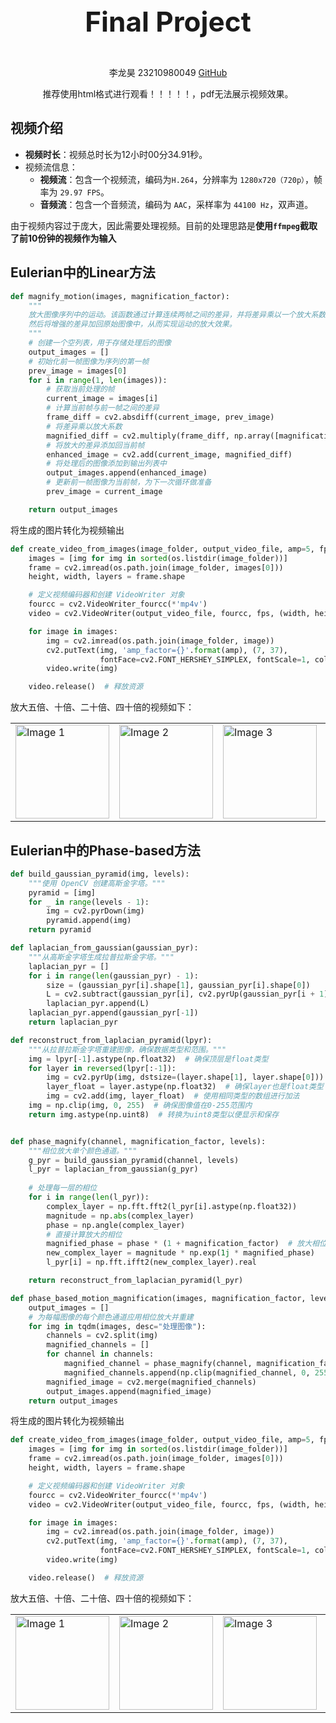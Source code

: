 <div style="text-align: center; font-size: 44px; font-weight: bold;">
  <p>Final Project</p>
</div>
<div style="text-align: center;">
  <p>李龙昊 23210980049 <a href="https://github.com/Decision9/cv_final_project" target="_blank">GitHub</a></p>
</div>
<div style="text-align: center;">
  <p>推荐使用html格式进行观看！！！！！，pdf无法展示视频效果。</p>
</div>


## 视频介绍

- **视频时长**：视频总时长为12小时00分34.91秒。
- 视频流信息：
  - **视频流**：包含一个视频流，编码为`H.264`，分辨率为 `1280x720（720p）`，帧率为 `29.97 FPS`。
  - **音频流**：包含一个音频流，编码为 `AAC`，采样率为 `44100 Hz`，双声道。

由于视频内容过于庞大，因此需要处理视频。目前的处理思路是**使用`ffmpeg`截取了前10份钟的视频作为输入**

##  **Eulerian中的Linear方法**

```python
def magnify_motion(images, magnification_factor):
    """
    放大图像序列中的运动。该函数通过计算连续两帧之间的差异，并将差异乘以一个放大系数，
    然后将增强的差异加回原始图像中，从而实现运动的放大效果。
    """
    # 创建一个空列表，用于存储处理后的图像
    output_images = [] 
    # 初始化前一帧图像为序列的第一帧 
    prev_image = images[0]  
    for i in range(1, len(images)):
        # 获取当前处理的帧
        current_image = images[i]  
        # 计算当前帧与前一帧之间的差异
        frame_diff = cv2.absdiff(current_image, prev_image)  
        # 将差异乘以放大系数
        magnified_diff = cv2.multiply(frame_diff, np.array([magnification_factor], dtype=np.uint8))  
        # 将放大的差异添加回当前帧
        enhanced_image = cv2.add(current_image, magnified_diff)  
        # 将处理后的图像添加到输出列表中
        output_images.append(enhanced_image)  
        # 更新前一帧图像为当前帧，为下一次循环做准备
        prev_image = current_image 

    return output_images 
```

将生成的图片转化为视频输出

```python
def create_video_from_images(image_folder, output_video_file, amp=5, fps=30):
    images = [img for img in sorted(os.listdir(image_folder))]
    frame = cv2.imread(os.path.join(image_folder, images[0]))
    height, width, layers = frame.shape

    # 定义视频编码器和创建 VideoWriter 对象
    fourcc = cv2.VideoWriter_fourcc(*'mp4v') 
    video = cv2.VideoWriter(output_video_file, fourcc, fps, (width, height))

    for image in images:
        img = cv2.imread(os.path.join(image_folder, image))
        cv2.putText(img, 'amp_factor={}'.format(amp), (7, 37),
                    fontFace=cv2.FONT_HERSHEY_SIMPLEX, fontScale=1, color=(0, 0, 255), thickness=2)
        video.write(img)

    video.release()  # 释放资源
```

放大五倍、十倍、二十倍、四十倍的视频如下：

  <table>
    <tr>
      <td><img src="./material/output_video_linear_5x.gif" alt="Image 1" width="150" /></td>
      <td><img src="./material/output_video_linear_10x.gif" alt="Image 2" width="150" /></td>
      <td><img src="./material/output_video_linear_20x.gif" alt="Image 3" width="150" /></td>
      <td><img src="./material/output_video_linear_40x.gif" alt="Image 3" width="150" /></td>
    </tr>
  </table>

## Eulerian中的Phase-based方法

```python
def build_gaussian_pyramid(img, levels):
    """使用 OpenCV 创建高斯金字塔。"""
    pyramid = [img]
    for _ in range(levels - 1):
        img = cv2.pyrDown(img)
        pyramid.append(img)
    return pyramid

def laplacian_from_gaussian(gaussian_pyr):
    """从高斯金字塔生成拉普拉斯金字塔。"""
    laplacian_pyr = []
    for i in range(len(gaussian_pyr) - 1):
        size = (gaussian_pyr[i].shape[1], gaussian_pyr[i].shape[0])
        L = cv2.subtract(gaussian_pyr[i], cv2.pyrUp(gaussian_pyr[i + 1], dstsize=size))
        laplacian_pyr.append(L)
    laplacian_pyr.append(gaussian_pyr[-1])
    return laplacian_pyr

def reconstruct_from_laplacian_pyramid(lpyr):
    """从拉普拉斯金字塔重建图像，确保数据类型和范围。"""
    img = lpyr[-1].astype(np.float32)  # 确保顶层是float类型
    for layer in reversed(lpyr[:-1]):
        img = cv2.pyrUp(img, dstsize=(layer.shape[1], layer.shape[0])).astype(np.float32)
        layer_float = layer.astype(np.float32)  # 确保layer也是float类型
        img = cv2.add(img, layer_float)  # 使用相同类型的数组进行加法
    img = np.clip(img, 0, 255)  # 确保图像值在0-255范围内
    return img.astype(np.uint8)  # 转换为uint8类型以便显示和保存


def phase_magnify(channel, magnification_factor, levels):
    """相位放大单个颜色通道。"""
    g_pyr = build_gaussian_pyramid(channel, levels)
    l_pyr = laplacian_from_gaussian(g_pyr)
    
    # 处理每一层的相位
    for i in range(len(l_pyr)):
        complex_layer = np.fft.fft2(l_pyr[i].astype(np.float32))
        magnitude = np.abs(complex_layer)
        phase = np.angle(complex_layer)
        # 直接计算放大的相位
        magnified_phase = phase * (1 + magnification_factor)  # 放大相位
        new_complex_layer = magnitude * np.exp(1j * magnified_phase)
        l_pyr[i] = np.fft.ifft2(new_complex_layer).real

    return reconstruct_from_laplacian_pyramid(l_pyr)

def phase_based_motion_magnification(images, magnification_factor, levels=3):
    output_images = []
    # 为每幅图像的每个颜色通道应用相位放大并重建
    for img in tqdm(images, desc="处理图像"):
        channels = cv2.split(img)
        magnified_channels = []
        for channel in channels:
            magnified_channel = phase_magnify(channel, magnification_factor, levels)
            magnified_channels.append(np.clip(magnified_channel, 0, 255).astype(np.uint8))
        magnified_image = cv2.merge(magnified_channels)
        output_images.append(magnified_image)
    return output_images
```

将生成的图片转化为视频输出

```python
def create_video_from_images(image_folder, output_video_file, amp=5, fps=30):
    images = [img for img in sorted(os.listdir(image_folder))]
    frame = cv2.imread(os.path.join(image_folder, images[0]))
    height, width, layers = frame.shape

    # 定义视频编码器和创建 VideoWriter 对象
    fourcc = cv2.VideoWriter_fourcc(*'mp4v') 
    video = cv2.VideoWriter(output_video_file, fourcc, fps, (width, height))

    for image in images:
        img = cv2.imread(os.path.join(image_folder, image))
        cv2.putText(img, 'amp_factor={}'.format(amp), (7, 37),
                    fontFace=cv2.FONT_HERSHEY_SIMPLEX, fontScale=1, color=(0, 0, 255), thickness=2)
        video.write(img)

    video.release()  # 释放资源
```

放大五倍、十倍、二十倍、四十倍的视频如下：

  <table>
    <tr>
      <td><img src="./material/output_video_phase_5x.gif" alt="Image 1" width="150" /></td>
      <td><img src="./material/output_video_phase_10x.gif" alt="Image 2" width="150" /></td>
      <td><img src="./material/output_video_phase_20x.gif" alt="Image 3" width="150" /></td>
      <td><img src="./material/output_video_phase_40x.gif" alt="Image 3" width="150" /></td>
    </tr>
  </table>


